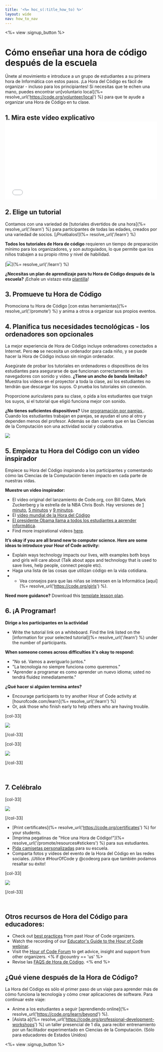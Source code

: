 ```yaml
---
title: '<%= hoc_s(:title_how_to) %>'
layout: wide
nav: how_to_nav
---
```

<%= view :signup_button %>

# Cómo enseñar una hora de código después de la escuela

Únete al movimiento e introduce a un grupo de estudiantes a su primera hora de Informática con estos pasos. ¡La Hora del Código es fácil de organizar - incluso para los principiantes! Si necesitas que te echen una mano, puedes encontrar un[voluntario local](%= resolve_url('https://code.org/volunteer/local') %) para que te ayude a organizar una Hora de Código en tu clase.

## 1. Mira este vídeo explicativo <iframe width="500" height="255" src="//www.youtube.com/embed/SrnvvWDm73k" frameborder="0" allowfullscreen mark="crwd-mark"></iframe> 

## 2. Elige un tutorial

Contamos con una variedad de [tutoriales divertidos de una hora](%= resolve_url('/learn') %) para participantes de todas las edades, creados por una variedad de socios. [¡Pruébalos!](%= resolve_url('/learn') %)

**Todos los tutoriales de Hora de código** requieren un tiempo de preparación mínimo para los organizadores, y son autoguiados, lo que permite que los niños trabajen a su propio ritmo y nivel de habilidad.

[![](/images/fit-700/tutorials.png)](%= resolve_url('/learn') %)

**¿Necesitas un plan de aprendizaje para tu Hora de Código después de la escuela?** ¡Echale un vistazo esta [plantilla](/files/AfterschoolEducatorLessonPlanOutline.docx)!

## 3. Promueve tu Hora de Código

Promociona tu Hora de Código [con estas herramientas](%= resolve_url('/promote') %) y anima a otros a organizar sus propios eventos.

## 4. Planifica tus necesidades tecnológicas - los ordenadores son opcionales

La mejor experiencia de Hora de Código incluye ordenadores conectados a Internet. Pero **no** se necesita un ordenador para cada niño, y se puede hacer la Hora de Código incluso sin ningún ordenador.

Asegúrate de probar los tutoriales en ordenadores o dispositivos de los estudiantes para asegurarse de que funcionan correctamente en los navegadores con sonido y vídeo. **¿Tiene un ancho de banda limitado?** Muestra los vídeos en el proyector a toda la clase, así los estudiantes no tendrán que descargar los suyos. O prueba los tutoriales sin conexión.

Proporcione auriculares para su clase, o pida a los estudiantes que traign los suyos, si el tutorial que eligió funciona mejor con sonido.

**¿No tienes suficientes dispositivos?** Use [programación por parejas ](https://www.youtube.com/watch?v=vgkahOzFH2Q). Cuando los estudiantes trabajan en parejas, se ayudan el uno al otro y dependen menos del profesor. Además se dan cuenta que en las Ciencias de la Computación son una actividad social y colaborativa.

<img src="/images/fit-350/group_ipad.jpg" />

## 5. Empieza tu Hora del Código con un vídeo inspirador

Empiece su Hora del Código inspirando a los participantes y comentando cómo las Ciencias de la Computación tienen impacto en cada parte de nuestras vidas.

**Muestre un video inspirador:**

- El vídeo original del lanzamiento de Code.org, con Bill Gates, Mark Zuckerberg y la estrella de la NBA Chris Bosh. Hay versiones de [1 minuto](https://www.youtube.com/watch?v=qYZF6oIZtfc), [5 minutos](https://www.youtube.com/watch?v=nKIu9yen5nc) y [9 minutos](https://www.youtube.com/watch?v=dU1xS07N-FA).
- El [vídeo mundial de la Hora del Código](https://www.youtube.com/watch?v=KsOIlDT145A)
- [El presidente Obama llama a todos los estudiantes a aprender informática](https://www.youtube.com/watch?v=6XvmhE1J9PY).
- Find more inspirational videos [here](https://www.youtube.com/playlist?list=PLzdnOPI1iJNfpD8i4Sx7U0y2MccnrNZuP).

**It’s okay if you are all brand new to computer science. Here are some ideas to introduce your Hour of Code activity:**

- Explain ways technology impacts our lives, with examples both boys and girls will care about (Talk about apps and technology that is used to save lives, help people, connect people etc).
- Haga una lista de las cosas que utilizan código en la vida cotidiana.
- - Vea consejos para que las niñas se interesen en la Informática [aquí](%= resolve_url('https://code.org/girls') %).

**Need more guidance?** Download this [template lesson plan](/files/AfterschoolEducatorLessonPlanOutline.docx).

## 6. ¡A Programar!

**Dirige a los participantes en la actividad**

- Write the tutorial link on a whiteboard. Find the link listed on the [information for your selected tutorial](%= resolve_url('/learn') %) under the number of participants.

**When someone comes across difficulties it's okay to respond:**

- "No sé. Vamos a averiguarlo juntos."
- "La tecnología no siempre funciona como queremos."
- "Aprender a programar es como aprender un nuevo idioma; usted no tendrá fluidez inmediatamente."

**¿Qué hacer si alguien termina antes?**

- Encourage participants to try another Hour of Code activity at [hourofcode.com/learn](%= resolve_url('/learn') %)
- Or, ask those who finish early to help others who are having trouble.

[col-33]

![](/images/fit-250/highschoolgirls.jpeg)

[/col-33]

[col-33]

![](/images/fit-300/group_ar.jpg)

[/col-33]

<p style="clear:both">&nbsp;</p>

## 7. Celébralo

[col-33]

![](/images/fit-300/boy-certificate.jpg)

[/col-33]

- [Print certificates](%= resolve_url('https://code.org/certificates') %) for your students.
- [Imprima pegatinas de "Hice una Hora de Código!"](%= resolve_url('/promote/resources#stickers') %) para sus estudiantes.
- [Pida camisetas personalizadas](http://blog.code.org/post/132608499493/hour-of-code-shirts-and-more) para su escuela.
- Comparta fotos y vídeos del evento de la Hora del Código en las redes sociales. ¡Utilice #HourOfCode y @codeorg para que también podamos resaltar su éxito!

[col-33]

![](/images/fit-260/highlight-certificates.jpg)

[/col-33]

<p style="clear:both">&nbsp;</p>

## Otros recursos de Hora del Código para educadores:

- Check out [best practices](http://www.slideshare.net/TeachCode/hour-of-code-best-practices-for-successful-educators-51273466) from past Hour of Code organizers. 
- Watch the recording of our [Educator's Guide to the Hour of Code webinar](https://youtu.be/EJeMeSW2-Mw).
- Visit the [Hour of Code Forum](http://forum.code.org/c/plc/hour-of-code) to get advice, insight and support from other organizers. <% if @country == 'us' %>
- Revise las [ FAQS de Hora de Código](https://support.code.org/hc/en-us/categories/200147083-Hour-of-Code). <% end %>

## ¿Qué viene después de la Hora de Código?

La Hora del Código es sólo el primer paso de un viaje para aprender más de cómo funciona la tecnología y cómo crear aplicaciones de software. Para continuar este viaje:

- Anime a los estudiantes a seguir [aprendiendo online](%= resolve_url('https://code.org/learn/beyond') %).
- [Asista a](%= resolve_url('https://code.org/professional-development-workshops') %) un taller presencial de 1 día, para recibir entrenamiento por un facilitador experimentado en Ciencias de la Computación. (Sólo para educadores de Estados Unidos)

<%= view :signup_button %>